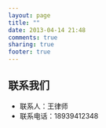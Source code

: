 ```yaml
---
layout: page
title: ""
date: 2013-04-14 21:48
comments: true
sharing: true
footer: true
---
```


联系我们
--------

* 联系人：王律师
* 联系电话：18939412348
